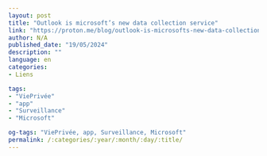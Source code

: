 ```yaml
---
layout: post
title: "Outlook is microsoft’s new data collection service"
link: "https://proton.me/blog/outlook-is-microsofts-new-data-collection-service"
author: N/A
published_date: "19/05/2024"
description: ""
language: en
categories:
- Liens

tags:
- "ViePrivée"
- "app"
- "Surveillance"
- "Microsoft"

og-tags: "ViePrivée, app, Surveillance, Microsoft"
permalink: /:categories/:year/:month/:day/:title/
---
```

